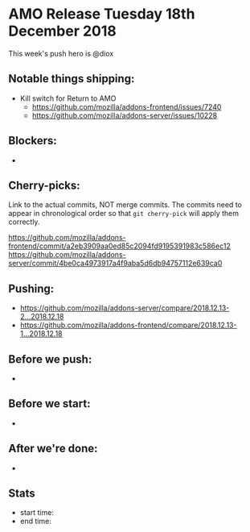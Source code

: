# AMO Release Tuesday 18th December 2018

This week's push hero is @diox

## Notable things shipping:

* Kill switch for Return to AMO
  * https://github.com/mozilla/addons-frontend/issues/7240
  * https://github.com/mozilla/addons-server/issues/10228

## Blockers:

* 

## Cherry-picks:

Link to the actual commits, NOT merge commits. The commits need to appear
in chronological order so that `git cherry-pick` will apply them correctly.

https://github.com/mozilla/addons-frontend/commit/a2eb3909aa0ed85c2094fd9195391983c586ec12
https://github.com/mozilla/addons-server/commit/4be0ca4973917a4f9aba5d6db94757112e639ca0

## Pushing:


* https://github.com/mozilla/addons-server/compare/2018.12.13-2...2018.12.18
* https://github.com/mozilla/addons-frontend/compare/2018.12.13-1...2018.12.18



## Before we push:

*

## Before we start:

*

## After we're done:

*

## Stats

* start time: 
* end time: 
